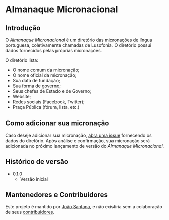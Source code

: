 # Almanaque Micronacional

## Introdução

O *Almanaque Micronacional* é um diretório das micronações de língua portuguesa, coletivamente chamadas de Lusofonia. O diretório possui dados fornecidos pelas próprias micronações.

O diretório lista:

* O nome comum da micronação;
* O nome oficial da micronação;
* Sua data de fundação;
* Sua forma de governo;
* Seus chefes de Estado e de Governo;
* Website;
* Redes sociais (Facebook, Twitter);
* Praça Pública (fórum, lista, etc.)

## Como adicionar sua micronação

Caso deseje adicionar sua micronação, [abra uma issue](https://github.com/joaosantana/AlmanaqueMicronacional/issues) fornecendo os dados do diretório. Após análise e confirmação, sua micronação será adicionada no próximo lançamento de versão do *Almanaque Micronacional*.

## Histórico de versão

* 0.1.0
  * Versão inicial

## Mantenedores e Contribuidores

Este projeto é mantido por [João Santana](mailto:joaos@lonedevsoftware.xyz?subject=%5BAlmanaque%20Micronacional%5D%20Escreva%20seu%20assunto%20sem%20alterar%20a%20tag%20do%20in%C3%ADcio&body=Escreva%20aqui%20o%20seu%20email.%0A%0A), e não existiria sem a colaboração de seus [contribuidores](https://github.com/joaosantana/AlmanaqueMicronacional/graphs/contributors).